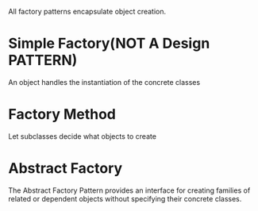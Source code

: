 All factory patterns encapsulate object creation. 

# Simple Factory(NOT A Design PATTERN)
  An object handles the instantiation of the concrete classes
  
  
# Factory Method
  Let subclasses decide what objects to create
  
  
# Abstract Factory
  The Abstract Factory Pattern provides an interface
for creating families of related or dependent objects
without specifying their concrete classes.
